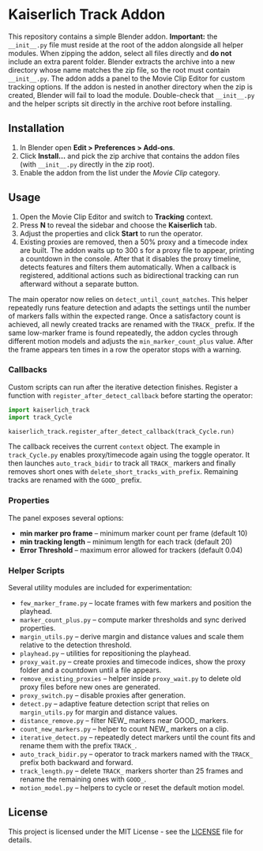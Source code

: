 # Kaiserlich Track Addon

This repository contains a simple Blender addon. **Important:** the
`__init__.py` file must reside at the root of the addon alongside all helper
modules. When zipping the addon, select all files directly and **do not**
include an extra parent folder. Blender extracts the archive into a new
directory whose name matches the zip file, so the root must contain
`__init__.py`. The addon adds a panel to the Movie Clip Editor for custom
tracking options.
If the addon is nested in another directory when the zip is created,
Blender will fail to load the module. Double-check that `__init__.py` and
the helper scripts sit directly in the archive root before installing.

## Installation
1. In Blender open **Edit > Preferences > Add-ons**.
2. Click **Install...** and pick the zip archive that contains the addon files
   (with `__init__.py` directly in the zip root).
3. Enable the addon from the list under the *Movie Clip* category.

## Usage
1. Open the Movie Clip Editor and switch to **Tracking** context.
2. Press **N** to reveal the sidebar and choose the **Kaiserlich** tab.
3. Adjust the properties and click **Start** to run the operator.
4. Existing proxies are removed, then a 50% proxy and a timecode
   index are built. The addon waits up to 300&nbsp;s for a proxy
   file to appear, printing a countdown in the console. After that it
   disables the proxy timeline, detects features and filters them
   automatically. When a callback is registered, additional actions
   such as bidirectional tracking can run afterward without a separate
   button.

The main operator now relies on `detect_until_count_matches`. This helper
repeatedly runs feature detection and adapts the settings until the number of
markers falls within the expected range. Once a satisfactory count is achieved,
all newly created tracks are renamed with the ``TRACK_`` prefix.
If the same low-marker frame is found repeatedly, the addon cycles through
different motion models and adjusts the ``min_marker_count_plus`` value.
After the frame appears ten times in a row the operator stops with a warning.

### Callbacks

Custom scripts can run after the iterative detection finishes. Register a
function with ``register_after_detect_callback`` before starting the operator:

```python
import kaiserlich_track
import track_Cycle

kaiserlich_track.register_after_detect_callback(track_Cycle.run)
```

The callback receives the current ``context`` object. The example in
``track_Cycle.py`` enables proxy/timecode again using the toggle operator.
It then launches ``auto_track_bidir`` to track all ``TRACK_`` markers and
finally removes short ones with ``delete_short_tracks_with_prefix``.
Remaining tracks are renamed with the ``GOOD_`` prefix.

### Properties

The panel exposes several options:

- **min marker pro frame** – minimum marker count per frame (default 10)
- **min tracking length** – minimum length for each track (default 20)
- **Error Threshold** – maximum error allowed for trackers (default 0.04)

### Helper Scripts

Several utility modules are included for experimentation:

- `few_marker_frame.py` – locate frames with few markers and position the playhead.
- `marker_count_plus.py` – compute marker thresholds and sync derived properties.
- `margin_utils.py` – derive margin and distance values and scale them relative to the detection threshold.
- `playhead.py` – utilities for repositioning the playhead.
- `proxy_wait.py` – create proxies and timecode indices, show the proxy folder and a countdown until a file appears.
- `remove_existing_proxies` – helper inside `proxy_wait.py` to delete old proxy files before new ones are generated.
- `proxy_switch.py` – disable proxies after generation.
- `detect.py` – adaptive feature detection script that relies on `margin_utils.py` for margin and distance values.
- `distance_remove.py` – filter NEW_ markers near GOOD_ markers.
- `count_new_markers.py` – helper to count NEW_ markers on a clip.
- `iterative_detect.py` – repeatedly detect markers until the count fits and
  rename them with the prefix `TRACK_`.
- `auto_track_bidir.py` – operator to track markers named with the `TRACK_` prefix both backward and forward.
- `track_length.py` – delete `TRACK_` markers shorter than 25 frames and rename the remaining ones with `GOOD_`.
- `motion_model.py` – helpers to cycle or reset the default motion model.

## License

This project is licensed under the MIT License - see the [LICENSE](LICENSE) file for details.
